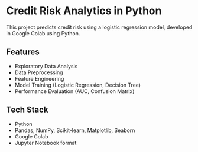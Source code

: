 # Credit Risk Analytics in Python

This project predicts credit risk using a logistic regression model, developed in Google Colab using Python.

## Features
- Exploratory Data Analysis
- Data Preprocessing
- Feature Engineering
- Model Training (Logistic Regression, Decision Tree)
- Performance Evaluation (AUC, Confusion Matrix)

## Tech Stack
- Python
- Pandas, NumPy, Scikit-learn, Matplotlib, Seaborn
- Google Colab
- Jupyter Notebook format
